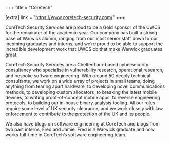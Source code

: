 +++
title = "Coretech"

[extra]
link = "https://www.coretech-security.com/"
+++

CoreTech Security Services are proud to be a Gold sponsor of the UWCS for the remainder of the academic year. Our company has built a strong base of Warwick alumni, ranging from our most senior staff down to our incoming graduates and interns, and we’re proud to be able to support the incredible development work that UWCS do that make Warwick graduates great.

CoreTech Security Services are a Cheltenham-based cybersecurity consultancy who specialise in vulnerability research, operational research, and bespoke software engineering. With around 50 deeply technical consultants, we work on a wide array of projects in small teams, doing anything from tearing apart hardware, to developing novel communications methods, to developing custom allocators, to breaking the latest mobile devices, to writing proof-of-concept mobile apps, to reverse engineering protocols, to building our in-house binary analysis tooling. All our roles require some level of UK security clearance, and we work closely with law enforcement to contribute to the protection of the UK and its people. 

We also have blogs on software engineering at CoreTech and blogs from two past interns, Fred and Jamie. Fred is a Warwick graduate and now works full-time in CoreTech’s software engineering team.